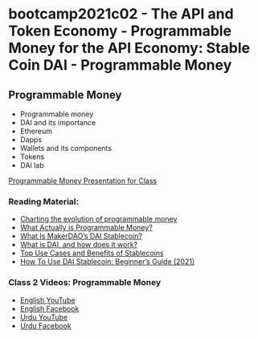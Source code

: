 # bootcamp2021c02 - The API and Token Economy - Programmable Money for the API Economy: Stable Coin DAI - Programmable Money

## Programmable Money
- Programmable money
- DAI and its importance
- Ethereum
- Dapps
- Wallets and its components
- Tokens
- DAI lab

[Programmable Money Presentation for Class](https://docs.google.com/presentation/d/1Tg6Y5aqqavTW5iQP6KfkXrUDSU0rTXvPQk3xNVmhEUo/edit)

### Reading Material:

- [Charting the evolution of programmable money](https://www.ibm.com/thought-leadership/institute-business-value/report/programmoneyevo)
- [What Actually is Programmable Money?](https://www.linkedin.com/pulse/what-actually-programmable-money-antony-lewis/)
- [What Is MakerDAO’s DAI Stablecoin?](https://www.coinspeaker.com/guides/what-is-makerdaos-dai-stablecoin/)
- [What is DAI, and how does it work?](https://medium.com/mycrypto/what-is-dai-and-how-does-it-work-742d09ba25d6)
- [Top Use Cases and Benefits of Stablecoins](https://medium.com/stably-blog/top-use-cases-and-benefits-of-stablecoins-4f1ceab57d00)
- [How To Use DAI Stablecoin: Beginner’s Guide (2021)](https://decrypt.co/resources/dai-explained-guide-ethereum-stablecoin)

### Class 2 Videos: Programmable Money

- [English YouTube](https://www.youtube.com/watch?v=-WQ2DHpeaFs&ab_channel=PanacloudCloudAI%2CIoT%2CandBlockchainCourse)
- [English Facebook](https://www.facebook.com/fb.anees.ahmed/videos/10159569309457376)
- [Urdu YouTube](https://www.youtube.com/watch?v=CJNtss-KKxI&ab_channel=PanacloudUrduCloudAICourse)
- [Urdu Facebook](https://www.facebook.com/Ai.SirQasim/videos/2263454747122636)
